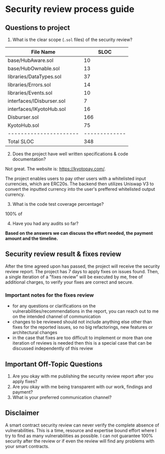 # Security review process guide

## Questions to project

1. What is the clear scope (`.sol` files) of the security review?

|       File Name           |     SLOC      |
| -----------------------   | ------------- |
| base/HubAware.sol         |       10      |
| base/HubOwnable.sol       |       13      |
| libraries/DataTypes.sol   |       37      |
| libraries/Errors.sol      |       14      |
| libraries/Events.sol      |       10      |
| interfaces/IDisburser.sol |       7       |
| interfaces/IKyotoHub.sol  |       16      |
|  Disburser.sol            |       166     |
|  KyotoHub.sol             |       75      |
|   ----------------------  | ------------- |
|  Total SLOC               |      348      | 

2. Does the project have well written specifications & code documentation?

Not great.  The website is: https://kyotopay.com/.  

The project enables users to pay other users with a whitelisted input currencies, which are ERC20s.
The backend then utilizes Uniswap V3 to convert the inputted currency into the user's
preffered whitelisted output currency.

3. What is the code test coverage percentage?

100% of 

4. Have you had any audits so far?

**Based on the answers we can discuss the effort needed, the payment amount and the timeline.**

## Security review result & fixes review

After the time agreed upon has passed, the project will receive the security review report. The project has 7 days to apply fixes on issues found. Then, a single iteration of a "fixes review" will be executed by me, free of additional charges, to verify your fixes are correct and secure.

### Important notes for the fixes review

- for any questions or clarifications on the vulnerabilities/recommendations in the report, you can reach out to me on the intended channel of communication
- changes to be reviewed should not include anything else other than fixes for the reported issues, so no big refactorings, new features or architectural changes
- in the case that fixes are too difficult to implement or more than one iteration of reviews is needed then this is a special case that can be discussed independently of this review

## Important Off-Topic Questions
1. Are you okay with me publishing the security review report after you apply fixes?
2. Are you okay with me being transparent with our work, findings and payment?
3. What is your preferred communication channel?

## Disclaimer

A smart contract security review can never verify the complete absence of vulnerabilities. This is a time, resource and expertise bound effort where I try to find as many vulnerabilities as possible. I can not guarantee 100% security after the review or if even the review will find any problems with your smart contracts.